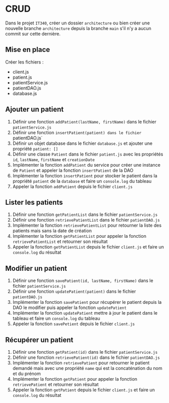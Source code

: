 # CRUD

Dans le projet `IT340`, créer un dossier `architecture` ou bien créer une nouvelle branche `architecture` depuis la branche `main` s'il n'y a aucun commit sur cette dernière.

## Mise en place

Créer les fichiers :
 - client.js
 - patient.js
 - patientService.js
 - patientDAO.js
 - database.js

## Ajouter un patient

1. Définir une fonction `addPatient(lastName, firstName)` dans le fichier `patientService.js`
2. Définir une fonction `insertPatient(patient) dans le fichier `patientDAO.js`
3. Définir un objet database dans le fichier `database.js` et ajouter une propriété `patient: []`
4. Définir une classe `Patient` dans le fichier `patient.js` avec les propriétés `id`, `lastName`, `firstName` et `creationDate`
5. Implémenter la fonction `addPatient` du service pour créer une instance de `Patient` et appeler la fonction `insertPatient` de la DAO
6. Implémenter la fonction `insertPatient` pour stocker le patient dans la propriété `patient` de la `database` et faire un `console.log` du tableau
7. Appeler la fonction `addPatient` depuis le fichier `client.js`

## Lister les patients

1. Définir une fonction `getPatientList` dans le fichier `patientService.js`
2. Définir une fonction `retrievePatientList` dans le fichier `patientDAO.js`
3. Implémenter la fonction `retrievePatientList` pour retourner la liste des patients mais sans la date de création
4. Implémenter la fonction `getPatientList` pour appeler la fonction `retrievePatientList` et retourner son résultat
5. Appeler la fonction `getPatientList` depuis le fichier `client.js` et faire un `console.log` du résultat

## Modifier un patient

1. Définir une fonction `savePatient(id, lastName, firstName)` dans le fichier `patientService.js`
2. Définir une fonction `updatePatient(patient)` dans le fichier `patientDAO.js`
3. Implémenter la fonction `savePatient` pour récupérer le patient depuis la DAO le modifier puis appeler la fonction `updatePatient`
4. Implémenter la fonction `updatePatient` mettre à jour le patient dans le tableau et faire un `console.log` du tableau
5. Appeler la fonction `savePetient` depuis le fichier `client.js`

## Récupérer un patient

1. Définir une fonction `getPatient(id)` dans le fichier `patientService.js`
2. Définir une fonction `retrievePatient(id)` dans le fichier `patientDAO.js`
3. Implémenter la fonction `retrievePatient` pour retourner le patient demandé mais avec une propriété `name` qui est la concaténation du nom et du prénom
4. Implémenter la fonction `getPatient` pour appeler la fonction `retrievePatient` et retourner son résultat
5. Appeler la fonction `getPatient` depuis le fichier `client.js` et faire un `console.log` du résultat
